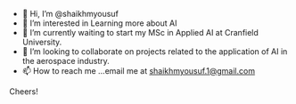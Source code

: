 - 👋 Hi, I’m @shaikhmyousuf
- 👀 I’m interested in Learning more about AI
- 🌱 I’m currently waiting to start my MSc in Applied AI at Cranfield University. 
- 💞️ I’m looking to collaborate on projects related to the application of AI in the aerospace industry. 
- 📫 How to reach me ...email me at shaikhmyousuf.1@gmail.com

Cheers!

<!---
shaikhmyousuf/shaikhmyousuf is a ✨ special ✨ repository because its `README.md` (this file) appears on your GitHub profile.
You can click the Preview link to take a look at your changes.
--->

